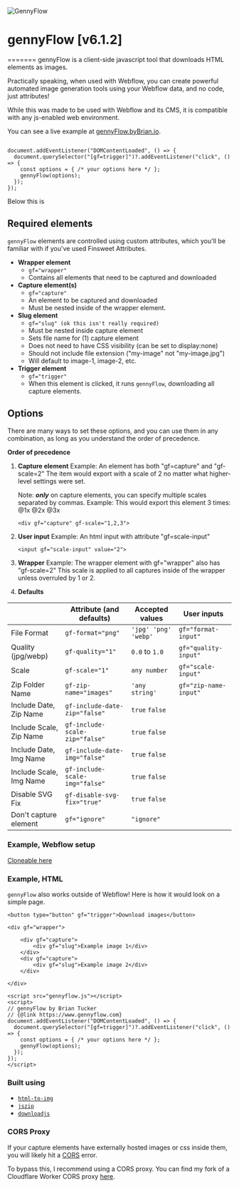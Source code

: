 ![GennyFlow](https://uploads-ssl.webflow.com/60c4c4c98684b37e4da3dde8/63a5ed906f28b58ba94bcafe_github.jpg)

# gennyFlow [v6.1.2]
=======
gennyFlow is a client-side javascript tool that downloads HTML elements as images.

Practically speaking, when used with Webflow, you can create powerful automated image generation tools using your Webflow data, and no code, just attributes!

While this was made to be used with Webflow and its CMS, it is compatible with any js-enabled web environment.

You can see a live example at [gennyFlow.byBrian.io](http://gennyflow.bybrian.io).

```

document.addEventListener("DOMContentLoaded", () => {
  document.querySelector("[gf=trigger]")?.addEventListener("click", () => {
    const options = { /* your options here */ };
    gennyFlow(options);
  });
});

```

Below this is

## Required elements

`gennyFlow` elements are controlled using custom attributes, which you'll be familiar with if you've used Finsweet Attributes.

- **Wrapper element**
  - `gf="wrapper"`
  - Contains all elements that need to be captured and downloaded
- **Capture element(s)**
  - `gf="capture"`
  - An element to be captured and downloaded
  - Must be nested inside of the wrapper element.
- **Slug element**
  - `gf="slug" (ok this isn't really required)`
  - Must be nested inside capture element
  - Sets file name for (1) capture element
  - Does not need to have CSS visibility (can be set to display:none)
  - Should not include file extension ("my-image" not "my-image.jpg")
  - Will default to image-1, image-2, etc.
- **Trigger element**
  - `gf="trigger"`
  - When this element is clicked, it runs `gennyFlow`, downloading all capture elements.

## Options

There are many ways to set these options, and you can use them in any combination, as long as you understand the order of precedence.

**Order of precedence**

1. **Capture element**
   Example: An element has both "gf=capture" and "gf-scale=2"
   The item would export with a scale of 2 no matter what higher-level settings were set.

   Note: **_only_** on capture elements, you can specify multiple scales separated by commas.
   Example: This would export this element 3 times: @1x @2x @3x

   `<div gf="capture" gf-scale="1,2,3">`

2. **User input**
   Example: An html input with attribute "gf=scale-input"

   `<input gf="scale-input" value="2">`

3. **Wrapper**
   Example: The wrapper element with gf="wrapper" also has "gf-scale=2"
   This scale is applied to all captures inside of the wrapper unless overruled by 1 or 2.
4. **Defaults**

|                         | Attribute (and defaults)       | Accepted values      | User inputs           |
| ----------------------- | ------------------------------ | -------------------- | --------------------- |
| File Format             | `gf-format="png"`              | `'jpg' 'png' 'webp'` | `gf="format-input"`   |
| Quality (jpg/webp)      | `gf-quality="1"`               | `0.0` to `1.0`       | `gf="quality-input"`  |
| Scale                   | `gf-scale="1"`                 | `any number`         | `gf="scale-input"`    |
| Zip Folder Name         | `gf-zip-name="images"`         | `'any string'`       | `gf="zip-name-input"` |
| Include Date, Zip Name  | `gf-include-date-zip="false"`  | `true` `false`       |                       |
| Include Scale, Zip Name | `gf-include-scale-zip="false"` | `true` `false`       |                       |
| Include Date, Img Name  | `gf-include-date-img="false"`  | `true` `false`       |                       |
| Include Scale, Img Name | `gf-include-scale-img="false"` | `true` `false`       |                       |
| Disable SVG Fix         | `gf-disable-svg-fix="true"`    | `true` `false`       |                       |
| Don't capture element   | `gf="ignore"`                  | `"ignore"`           |                       |

### Example, Webflow setup

[Cloneable here](https://webflow.com/made-in-webflow/website/gennyflow-cloneable)

### Example, HTML

`gennyFlow` also works outside of Webflow! Here is how it would look on a simple page.

```
<button type="button" gf="trigger">Download images</button>

<div gf="wrapper">

    <div gf="capture">
        <div gf="slug">Example image 1</div>
    </div>
    <div gf="capture">
        <div gf="slug">Example image 2</div>
    </div>

</div>

<script src="gennyflow.js"></script>
<script>
// gennyFlow by Brian Tucker
// {@link https://www.gennyflow.com}
document.addEventListener("DOMContentLoaded", () => {
  document.querySelector("[gf=trigger]")?.addEventListener("click", () => {
    const options = { /* your options here */ };
    gennyFlow(options);
  });
});
</script>
```

### Built using

- [`html-to-img`](https://github.com/bubkoo/html-to-image)
- [`jszip`](https://github.com/Stuk/jszip)
- [`downloadjs`](https://github.com/rndme/download)

### CORS Proxy

If your capture elements have externally hosted images or css inside them, you will likely hit a [CORS](https://developer.mozilla.org/en-US/docs/Web/HTTP/CORS) error.

To bypass this, I recommend using a CORS proxy. You can find my fork of a Cloudflare Worker CORS proxy [here](https://github.com/briantuckerdesign/cors-proxy-worker/tree/main).
